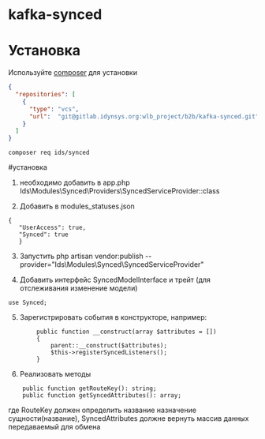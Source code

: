 # kafka-synced

# Установка
Используйте [composer](https://getcomposer.org/) для установки


```json
{
  "repositories": [
    {
      "type": "vcs",
      "url":  "git@gitlab.idynsys.org:wlb_project/b2b/kafka-synced.git"
    }
  ]
}
```
```
composer req ids/synced
```

#установка
1. необходимо добавить в app.php
   Ids\Modules\Synced\Providers\SyncedServiceProvider::class

2. Добавить в modules_statuses.json 
```
{
   "UserAccess": true,
   "Synced": true
   }
```

3. Запустить
   php artisan vendor:publish --provider="Ids\Modules\Synced\SyncedServiceProvider"

4. Добавить интерфейс SyncedModelInterface и  трейт (для отслеживания изменение модели)
```
use Synced; 
```
5. Зарегистрировать события в конструкторе, например:
```
        public function __construct(array $attributes = [])
        {
            parent::__construct($attributes);
            $this->registerSyncedListeners();
        }
```
6. Реализовать методы
```
    public function getRouteKey(): string;
    public function getSyncedAttributes(): array;
```
где RouteKey должен определить название назначение сущности(название),
    SyncedAttributes должне вернуть массив данных передаваемый для обмена
